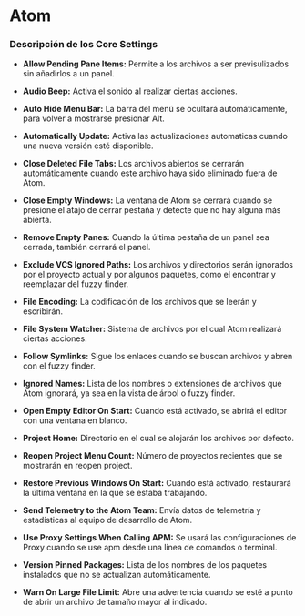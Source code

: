 # Atom

### Descripción de los Core Settings

 * **Allow Pending Pane Items:** Permite a los archivos a ser previsulizados sin añadirlos a un panel.

 * **Audio Beep:** Activa el sonido al realizar ciertas acciones.

 * **Auto Hide Menu Bar:** La barra del menú se ocultará automáticamente, para volver a mostrarse presionar Alt.

 * **Automatically Update:** Activa las actualizaciones automaticas cuando una nueva versión esté disponible.

 * **Close Deleted File Tabs:** Los archivos abiertos se cerrarán automáticamente cuando este archivo haya sido eliminado fuera de Atom.

 * **Close Empty Windows:** La ventana de Atom se cerrará cuando se presione el atajo de cerrar pestaña y detecte que no hay alguna más abierta.

 * **Remove Empty Panes:** Cuando la última pestaña de un panel sea cerrada, también cerrará el panel.

 * **Exclude VCS Ignored Paths:** Los archivos y directorios serán ignorados por el proyecto actual y por algunos paquetes, como el encontrar y reemplazar del fuzzy finder.

 * **File Encoding:** La codificación de los archivos que se leerán y escribirán.

 * **File System Watcher:** Sistema de archivos por el cual Atom realizará ciertas acciones.

 * **Follow Symlinks:** Sigue los enlaces cuando se buscan archivos y abren con el fuzzy finder.

 * **Ignored Names:** Lista de los nombres o extensiones de archivos que Atom ignorará, ya sea en la vista de árbol o fuzzy finder.

 * **Open Empty Editor On Start:** Cuando está activado, se abrirá el editor con una ventana en blanco.

 * **Project Home:** Directorio en el cual se alojarán los archivos por defecto.

 * **Reopen Project Menu Count:** Número de proyectos recientes que se mostrarán en reopen project.

 * **Restore Previous Windows On Start:** Cuando está activado, restaurará la última ventana en la que se estaba trabajando.

 * **Send Telemetry to the Atom Team:** Envía datos de telemetría y estadísticas al equipo de desarrollo de Atom.

 * **Use Proxy Settings When Calling APM:** Se usará las configuraciones de Proxy cuando se use apm desde una línea de comandos o terminal.

 * **Version Pinned Packages:** Lista de los nombres de los paquetes instalados que no se actualizan automáticamente.

 * **Warn On Large File Limit:** Abre una advertencia cuando se esté a punto de abrir un archivo de tamaño mayor al indicado.
